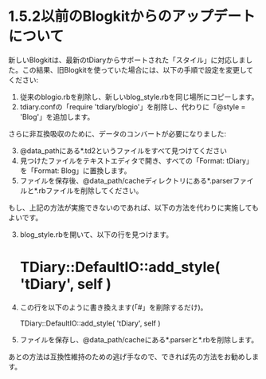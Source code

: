 # 1.5.2以前のBlogkitからのアップデートについて

新しいBlogkitは、最新のtDiaryからサポートされた「スタイル」に対応しました。この結果、旧Blogkitを使っていた場合には、以下の手順で設定を変更してください:

1. 従来のblogio.rbを削除し、新しいblog_style.rbを同じ場所にコピーします。
2. tdiary.confの「require 'tdiary/blogio'」を削除し、代わりに「@style = 'Blog'」を追加します。

さらに非互換吸収のために、データのコンバートが必要になりました:

3. @data_pathにある*.td2というファイルをすべて見つけてください
4. 見つけたファイルをテキストエディタで開き、すべての「Format: tDiary」を「Format: Blog」に置換します。
5. ファイルを保存後、@data_path/cacheディレクトリにある*.parserファイルと*.rbファイルを削除してください。

もし、上記の方法が実施できないのであれば、以下の方法を代わりに実施してもよいです。

3. blog_style.rbを開いて、以下の行を見つけます。

      # TDiary::DefaultIO::add_style( 'tDiary', self )

4. この行を以下のように書き換えます(「#」を削除するだけ)。

      TDiary::DefaultIO::add_style( 'tDiary', self )

5. ファイルを保存し、@data_path/cacheにある*.parserと*.rbを削除します。

あとの方法は互換性維持のための逃げ手なので、できれば先の方法をお勧めします。
